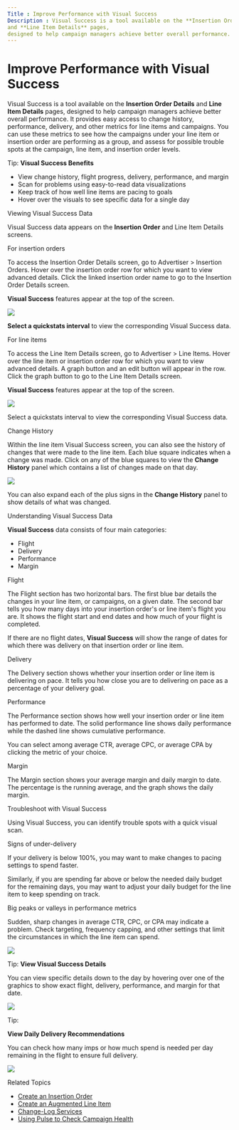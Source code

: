 ```yaml
---
Title : Improve Performance with Visual Success
Description : Visual Success is a tool available on the **Insertion Order Details**
and **Line Item Details** pages,
designed to help campaign managers achieve better overall performance.
---
```



# Improve Performance with Visual Success



Visual Success is a tool available on the **Insertion Order Details**
and **Line Item Details** pages,
designed to help campaign managers achieve better overall performance.
It provides easy access to change history, performance, delivery, and
other metrics for line items and campaigns. You can use these metrics to
see how the campaigns under your line item or insertion order are
performing as a group, and assess for possible trouble spots at the
campaign, line item, and insertion order levels.



Tip: **Visual Success Benefits**

- View change history, flight progress, delivery, performance, and
  margin
- Scan for problems using easy-to-read data visualizations
- Keep track of how well line items are pacing to goals
- Hover over the visuals to see specific data for a single day



Viewing Visual Success Data

Visual Success data appears on the **Insertion Order** and
Line Item Details screens.

For insertion orders

To access the Insertion Order Details
screen, go to
Advertiser
 \>  Insertion Orders.
Hover over the insertion order row for which you want to view advanced
details. Click the linked insertion order name to go to the
Insertion Order Details screen.

**Visual Success** features appear at the top of the screen.

<img
src="../images/improve-performance-with-visual-success/VSwithBillingPeriods.png"
class="image" />

**Select a quickstats interval** to view the corresponding Visual
Success data.

For line items

To access the Line Item Details
screen, go to
Advertiser
 \>  Line Items. Hover
over the line item or insertion order row for which you want to view
advanced details. A graph button and an edit button will appear in the
row. Click the graph button to go to the Line
Item Details screen.

**Visual Success** features appear at the top of the screen.

<img
src="../images/improve-performance-with-visual-success/VSLineItem.png"
class="image" />

Select a quickstats interval to view the corresponding Visual Success
data.

Change History

Within the line item Visual Success
screen, you can also see the history of changes that were made to the
line item. Each blue square indicates when a change was made. Click on
any of the blue squares to view the **Change History** panel which
contains a list of changes made on that day.

<img
src="../images/improve-performance-with-visual-success/change_log_visual_success.png"
class="image" />

You can also expand each of the plus signs in the **Change History**
panel to show details of what was changed.

Understanding Visual Success Data

**Visual Success** data consists of four main categories:

- Flight
- Delivery
- Performance
- Margin

Flight

The Flight section has two horizontal
bars. The first blue bar details the changes in your line item, or
campaigns, on a given date. The second bar tells you how many days into
your insertion order's or line item's flight you are. It shows the
flight start and end dates and how much of your flight is completed.

If there are no flight dates, **Visual Success** will show the range of
dates for which there was delivery on that insertion order or line item.

Delivery

The Delivery section shows whether
your insertion order or line item is delivering on pace. It tells you
how close you are to delivering on pace as a percentage of your delivery
goal.

Performance

The Performance section shows how well
your insertion order or line item has performed to date. The solid
performance line shows daily performance while the dashed line shows
cumulative performance.

You can select among average CTR, average CPC, or average CPA by
clicking the metric of your choice.

Margin

The Margin section shows your average
margin and daily margin to date. The percentage is the running average,
and the graph shows the daily margin.

Troubleshoot with Visual Success

Using Visual Success, you can identify trouble spots with a quick visual
scan.

Signs of under-delivery

If your delivery is below 100%, you may want to make changes to pacing
settings to spend faster.

Similarly, if you are spending far above or below the needed daily
budget for the remaining days, you may want to adjust your daily budget
for the line item to keep spending on track.

Big peaks or valleys in performance metrics

Sudden, sharp changes in average CTR, CPC, or CPA may indicate a
problem. Check targeting, frequency capping, and other settings that
limit the circumstances in which the line item can spend.

<img
src="../images/improve-performance-with-visual-success/VSTroubleshootPerformance.jpg"
class="image" />



Tip: **View Visual Success Details**

You can view specific details down to the day by hovering over one of
the graphics to show exact flight, delivery, performance, and margin for
that date.

<img
src="../images/improve-performance-with-visual-success/VSDetails.jpg"
class="image" />





Tip:

**View Daily Delivery Recommendations**

You can check how many imps or how much spend is needed per day
remaining in the flight to ensure full delivery.

<img
src="../images/improve-performance-with-visual-success/VSDetails2.jpg"
class="image" />



Related Topics

- <a href="create-an-insertion-order.html" class="xref">Create an
  Insertion Order</a>
- <a href="create-an-augmented-line-item-ali.html" class="xref"
  title="You create augmented line items (ALIs) to define your financial relationship with an advertiser, set up targeting for an advertising campaign, and schedule your advertisements to run.">Create
  an Augmented Line Item</a>
- <a
  href="https://docs.xandr.com/bundle/xandr-api/page/change-log-services.html"
  class="xref" target="_blank">Change-Log Services</a>
- <a href="using-pulse-to-check-campaign-health.html" class="xref">Using
  Pulse to Check Campaign Health</a>





